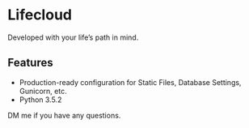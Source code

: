 # Lifecloud

Developed with your life’s path in mind.

## Features

- Production-ready configuration for Static Files, Database Settings, Gunicorn, etc.
- Python 3.5.2

DM me if you have any questions.